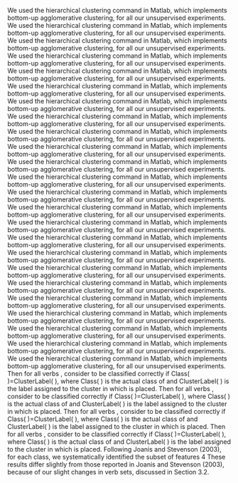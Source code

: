 We used the hierarchical clustering command in Matlab, which implements bottom-up agglomerative clustering, for all our unsupervised experiments.
We used the hierarchical clustering command in Matlab, which implements bottom-up agglomerative clustering, for all our unsupervised experiments.
We used the hierarchical clustering command in Matlab, which implements bottom-up agglomerative clustering, for all our unsupervised experiments.
We used the hierarchical clustering command in Matlab, which implements bottom-up agglomerative clustering, for all our unsupervised experiments.
We used the hierarchical clustering command in Matlab, which implements bottom-up agglomerative clustering, for all our unsupervised experiments.
We used the hierarchical clustering command in Matlab, which implements bottom-up agglomerative clustering, for all our unsupervised experiments.
We used the hierarchical clustering command in Matlab, which implements bottom-up agglomerative clustering, for all our unsupervised experiments.
We used the hierarchical clustering command in Matlab, which implements bottom-up agglomerative clustering, for all our unsupervised experiments.
We used the hierarchical clustering command in Matlab, which implements bottom-up agglomerative clustering, for all our unsupervised experiments.
We used the hierarchical clustering command in Matlab, which implements bottom-up agglomerative clustering, for all our unsupervised experiments.
We used the hierarchical clustering command in Matlab, which implements bottom-up agglomerative clustering, for all our unsupervised experiments.
We used the hierarchical clustering command in Matlab, which implements bottom-up agglomerative clustering, for all our unsupervised experiments.
We used the hierarchical clustering command in Matlab, which implements bottom-up agglomerative clustering, for all our unsupervised experiments.
We used the hierarchical clustering command in Matlab, which implements bottom-up agglomerative clustering, for all our unsupervised experiments.
We used the hierarchical clustering command in Matlab, which implements bottom-up agglomerative clustering, for all our unsupervised experiments.
We used the hierarchical clustering command in Matlab, which implements bottom-up agglomerative clustering, for all our unsupervised experiments.
We used the hierarchical clustering command in Matlab, which implements bottom-up agglomerative clustering, for all our unsupervised experiments.
We used the hierarchical clustering command in Matlab, which implements bottom-up agglomerative clustering, for all our unsupervised experiments.
We used the hierarchical clustering command in Matlab, which implements bottom-up agglomerative clustering, for all our unsupervised experiments.
We used the hierarchical clustering command in Matlab, which implements bottom-up agglomerative clustering, for all our unsupervised experiments.
We used the hierarchical clustering command in Matlab, which implements bottom-up agglomerative clustering, for all our unsupervised experiments.
We used the hierarchical clustering command in Matlab, which implements bottom-up agglomerative clustering, for all our unsupervised experiments.
We used the hierarchical clustering command in Matlab, which implements bottom-up agglomerative clustering, for all our unsupervised experiments.
We used the hierarchical clustering command in Matlab, which implements bottom-up agglomerative clustering, for all our unsupervised experiments.
Then for all verbs , consider to be classified correctly if Class( )=ClusterLabel( ), where Class( ) is the actual class of and ClusterLabel( ) is the label assigned to the cluster in which is placed.
Then for all verbs , consider to be classified correctly if Class( )=ClusterLabel( ), where Class( ) is the actual class of and ClusterLabel( ) is the label assigned to the cluster in which is placed.
Then for all verbs , consider to be classified correctly if Class( )=ClusterLabel( ), where Class( ) is the actual class of and ClusterLabel( ) is the label assigned to the cluster in which is placed.
Then for all verbs , consider to be classified correctly if Class( )=ClusterLabel( ), where Class( ) is the actual class of and ClusterLabel( ) is the label assigned to the cluster in which is placed.
Following Joanis and Stevenson (2003), for each class, we systematically identified the subset of features 4 These results differ slightly from those reported in Joanis and Stevenson (2003), because of our slight changes in verb sets, discussed in Section 3.2.
